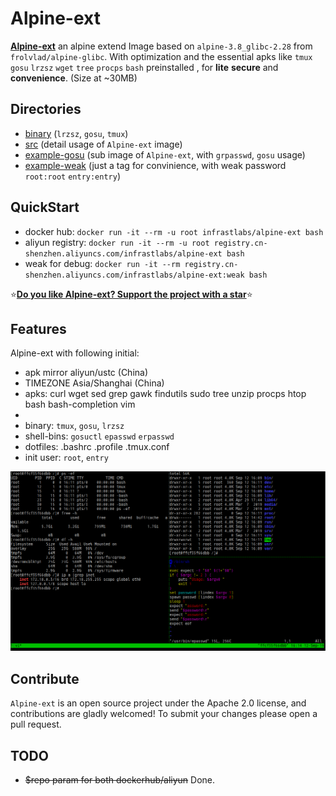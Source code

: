 # Alpine-ext

 **[Alpine-ext](https://hub.docker.com/r/infrastlabs/alpine-ext)** an alpine extend Image based on `alpine-3.8_glibc-2.28` from `frolvlad/alpine-glibc`. With optimization and the essential apks like `tmux` `gosu` `lrzsz` `wget` `tree` `procps` `bash` preinstalled , for **lite** **secure** and **convenience**. (Size at ~30MB)

## Directories

* [binary](docs/binary.md) (`lrzsz`, `gosu`, `tmux`)
* [src](docs/README.md) (detail usage of `Alpine-ext` image)
* [example-gosu](docs/example-gosu.md) (sub image of `Alpine-ext`, with `grpasswd`, `gosu` usage)
* [example-weak](docs/example-weak.md) (just a tag for convinience, with weak password `root:root` `entry:entry`)

## QuickStart

- docker hub: `docker run -it --rm -u root infrastlabs/alpine-ext bash`
- aliyun registry: `docker run -it --rm -u root registry.cn-shenzhen.aliyuncs.com/infrastlabs/alpine-ext bash`
- weak for debug: `docker run -it --rm registry.cn-shenzhen.aliyuncs.com/infrastlabs/alpine-ext:weak bash`

⭐️[**Do you like Alpine-ext? Support the project with a star**](https://github.com/infrastlabs/alpine-ext)⭐️

## Features

Alpine-ext with following initial:

* apk mirror aliyun/ustc (China)
* TIMEZONE Asia/Shanghai (China)
* apks: curl wget sed grep gawk findutils sudo tree unzip procps htop bash bash-completion vim
* 
* binary: `tmux`, `gosu`, `lrzsz`
* shell-bins: `gosuctl` `epasswd` `erpasswd`
* dotfiles: .bashrc .profile .tmux.conf
* init user: `root`, `entry`


![tmux-preview](docs/img-apine-ext-tmux.png)

## Contribute

`Alpine-ext` is an open source project under the Apache 2.0 license, and contributions are gladly welcomed!
To submit your changes please open a pull request.

## TODO

- ~~$repo param for both dockerhub/aliyun~~ Done.
